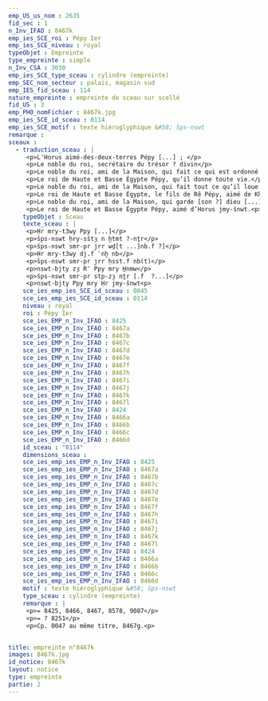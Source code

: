 ```yaml
---
emp_US_us_nom : 2635
fid_sec : 1
n_Inv_IFAO : 8467k
emp_ies_SCE_roi : Pépy Ier
emp_ies_SCE_niveau : royal
typeObjet : Empreinte
type_empreinte : simple
n_Inv_CSA : 3030
emp_ies_SCE_type_sceau : cylindre (empreinte)
emp_SEC_nom_secteur : palais, magasin sud
emp_IES_fid_sceau : 114
nature_empreinte : empreinte de sceau sur scellé
fid_US : 3
emp_PHO_nomFichier : 8467k.jpg
emp_ies_SCE_id_sceau : 0114
emp_ies_SCE_motif : texte hiéroglyphique &#58; šps-nswt
remarque : 
sceaux :
  - traduction_sceau : |
     <p>L'Horus aimé-des-deux-terres Pépy [...] ; </p>
     <p>Le noble du roi, secrétaire du trésor ? divin</p>
     <p>Le noble du roi, ami de la Maison, qui fait ce qui est ordonné [par son maître ?...]</p>
     <p>Le roi de Haute et Basse Égypte Pépy, qu’il donne toute vie.</p>
     <p>Le noble du roi, ami de la Maison, qui fait tout ce qu’il loue.</p>
     <p>Le roi de Haute et Basse Égypte, le fils de Rê Pépy, aimé de Khnoum.</p>
     <p>Le noble du roi, ami de la Maison, qui garde [son ?] dieu [...].</p>
     <p>Le roi de Haute et Basse Égypte Pépy, aimé d’Horus jmy-šnwt.<p>
    typeObjet : Sceau
    texte_sceau : |
     <p>Ḥr mry-t3wy Ppy [...]</p>
     <p>šps-nswt ḥry-sštȝ n ḫtmt ?-nṯr</p>
     <p>šps-nswt smr-pr jrr wḏ[t ...]nb.f ?]</p>
     <p>Ḥr mry-t3wy dj.f ʿnḫ nb</p>
     <p>šps-nswt smr-pr jrr ḥsst.f nb(t)</p>
     <p>nswt-bjty zȝ Rʿ Ppy mry H̱nmw</p>
     <p>šps-nswt smr-pr stp-zȝ nṯr [.f  ?...]</p>
     <p>nswt-bjty Ppy mry Ḥr jmy-šnwt<p>
    sce_ies_emp_ies_SCE_id_sceau : 0045
    sce_ies_emp_ies_SCE_id_sceau : 0114
    niveau : royal
    roi : Pépy Ier
    sce_ies_EMP_n_Inv_IFAO : 8425
    sce_ies_EMP_n_Inv_IFAO : 8467a
    sce_ies_EMP_n_Inv_IFAO : 8467b
    sce_ies_EMP_n_Inv_IFAO : 8467c
    sce_ies_EMP_n_Inv_IFAO : 8467d
    sce_ies_EMP_n_Inv_IFAO : 8467e
    sce_ies_EMP_n_Inv_IFAO : 8467f
    sce_ies_EMP_n_Inv_IFAO : 8467h
    sce_ies_EMP_n_Inv_IFAO : 8467i
    sce_ies_EMP_n_Inv_IFAO : 8467j
    sce_ies_EMP_n_Inv_IFAO : 8467k
    sce_ies_EMP_n_Inv_IFAO : 8467l
    sce_ies_EMP_n_Inv_IFAO : 8424
    sce_ies_EMP_n_Inv_IFAO : 8466a
    sce_ies_EMP_n_Inv_IFAO : 8466b
    sce_ies_EMP_n_Inv_IFAO : 8466c
    sce_ies_EMP_n_Inv_IFAO : 8466d
    id_sceau : "0114"
    dimensions_sceau : 
    sce_ies_emp_ies_EMP_n_Inv_IFAO : 8425
    sce_ies_emp_ies_EMP_n_Inv_IFAO : 8467a
    sce_ies_emp_ies_EMP_n_Inv_IFAO : 8467b
    sce_ies_emp_ies_EMP_n_Inv_IFAO : 8467c
    sce_ies_emp_ies_EMP_n_Inv_IFAO : 8467d
    sce_ies_emp_ies_EMP_n_Inv_IFAO : 8467e
    sce_ies_emp_ies_EMP_n_Inv_IFAO : 8467f
    sce_ies_emp_ies_EMP_n_Inv_IFAO : 8467h
    sce_ies_emp_ies_EMP_n_Inv_IFAO : 8467i
    sce_ies_emp_ies_EMP_n_Inv_IFAO : 8467j
    sce_ies_emp_ies_EMP_n_Inv_IFAO : 8467k
    sce_ies_emp_ies_EMP_n_Inv_IFAO : 8467l
    sce_ies_emp_ies_EMP_n_Inv_IFAO : 8424
    sce_ies_emp_ies_EMP_n_Inv_IFAO : 8466a
    sce_ies_emp_ies_EMP_n_Inv_IFAO : 8466b
    sce_ies_emp_ies_EMP_n_Inv_IFAO : 8466c
    sce_ies_emp_ies_EMP_n_Inv_IFAO : 8466d
    motif : texte hiéroglyphique &#58; šps-nswt
    type_sceau : cylindre (empreinte)
    remarque : |
     <p>= 8425, 8466, 8467, 8578, 9087</p>
     <p>= ? 8251</p>
     <p>Cp. 0047 au même titre, 8467g.<p>


title: empreinte n°8467k
images: 8467k.jpg
id_notice: 8467k
layout: notice
type: empreinte
partie: 2
---
```

